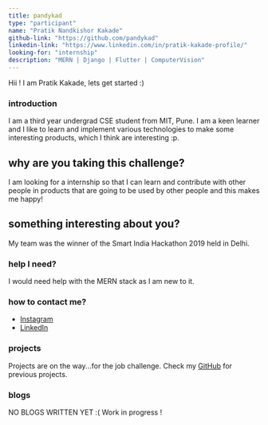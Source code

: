 ```yaml
---
title: pandykad
type: "participant"
name: "Pratik Nandkishor Kakade"
github-link: "https://github.com/pandykad"
linkedin-link: "https://www.linkedin.com/in/pratik-kakade-profile/"
looking-for: "internship"
description: "MERN | Django | Flutter | ComputerVision"
---
```


Hii ! I am Pratik Kakade, lets get started :)

### introduction

I am a third year undergrad CSE student from MIT, Pune. I am a keen learner and I like to learn and implement various technologies to make some interesting products, which I think are interesting :p. 

## why are you taking this challenge?

I am looking for a internship so that I can learn and contribute with other people in products that are going to be used by other people and this makes me happy! 

## something interesting about you?

My team was the winner of the Smart India Hackathon 2019 held in Delhi. 

### help I need?

I would need help with the MERN stack as I am new to it.

### how to contact me?

- [Instagram](https://www.instagram.com/_pratik_kakade/)
- [LinkedIn](https://www.linkedin.com/in/pratik-kakade-profile/)

### projects

Projects are on the way...for the job challenge. Check my [GitHub](https://github.com/pandykad) for previous projects.

### blogs

NO BLOGS WRITTEN YET :( Work in progress !
